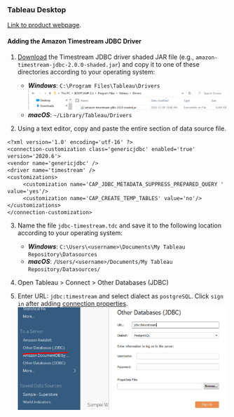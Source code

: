 ### Tableau Desktop
[Link to product webpage](https://www.tableau.com/products/desktop).

#### Adding the Amazon Timestream JDBC Driver
1. [Download](https://github.com/awslabs/amazon-timestream-driver-jdbc/releases/latest) the Timestream JDBC driver shaded JAR file (e.g., `amazon-timestream-jdbc-2.0.0-shaded.jar`) and copy it to one of these
   directories according to your operating system:
   - **_Windows_**: `C:\Program Files\Tableau\Drivers`
   ![Example](../images/tableau/tableau-driver-location.png)
    - **_macOS_**: `~/Library/Tableau/Drivers`

2. Using a text editor, copy and paste the entire <connection-customization> section of data source file. 
```
<?xml version='1.0' encoding='utf-16' ?>
<connection-customization class='genericjdbc' enabled='true' version='2020.6'>
<vendor name='genericjdbc' />
<driver name='timestream' />
<customizations>
     <customization name='CAP_JDBC_METADATA_SUPPRESS_PREPARED_QUERY	' value='yes'/>
     <customization name='CAP_CREATE_TEMP_TABLES' value='no'/>
</customizations>
</connection-customization>
```

3. Name the file `jdbc-timestream.tdc` and save it to the following location according to your operating system:
   - **_Windows_**: `C:\Users\<username>\Documents\My Tableau Repository\Datasources`
   - **_macOS_**: `/Users/<username>/Documents/My Tableau Repository/Datasources/`

4. Open Tableau > Connect > Other Databases (JDBC)

5. Enter URL: `jdbc:timestream` and select dialect as `postgreSQL`. Click `sign in` after adding [connection properties](../../readme.md#optional-connection-properties).
![Tableau Sign In page](../images/tableau/tableau-sign-in.png)
